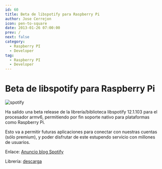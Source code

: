 ```yaml
---
id: 60
title: Beta de libspotify para Raspberry Pi
author: Jose Cerrejon
icon: pen-to-square
date: 2013-01-26 07:00:00
prev: /
next: false
category:
  - Raspberry PI
  - Developer
tag:
  - Raspberry PI
  - Developer
---
```


# Beta de libspotify para Raspberry Pi

![spotify](/images/spotify.jpg)

Ha salido una beta release de la librería/biblioteca libspotify 12.1.103 para el procesador armv6, permitiendo por fin soporte nativo para plataformas como Raspberry Pi.

Esto va a permitir futuras aplicaciones para conectar con nuestras cuentas (sólo premium), y poder disfrutar de este estupendo servicio con millones de usuarios.

Enlace: [Anuncio blog Spotify](https://developer.spotify.com/blog/)

Librería: [descarga](https://developer.spotify.com/technologies/libspotify/#download)